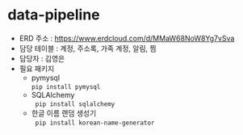 # data-pipeline

- ERD 주소 : https://www.erdcloud.com/d/MMaW68NoW8Yg7vSva
- 담당 테이블 : 계정, 주소록, 가족 계정, 알림, 찜
- 담당자 : 김영은
- 필요 패키지
  - pymysql \
     `pip install pymysql`
  - SQLAlchemy \
     ` pip install sqlalchemy`
  - 한글 이름 랜덤 생성기 \
     ` pip install korean-name-generator`
